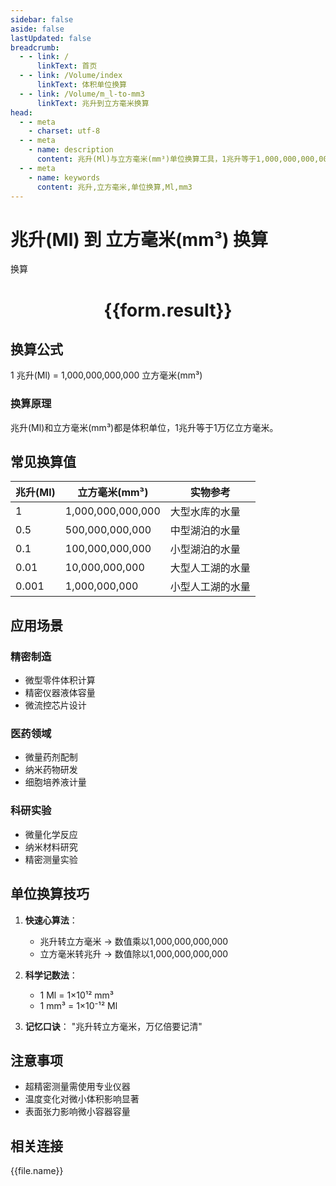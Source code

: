 ```yaml
---
sidebar: false
aside: false
lastUpdated: false
breadcrumb:
  - - link: /
      linkText: 首页
  - - link: /Volume/index
      linkText: 体积单位换算
  - - link: /Volume/m_l-to-mm3
      linkText: 兆升到立方毫米换算
head:
  - - meta
    - charset: utf-8
  - - meta
    - name: description
      content: 兆升(Ml)与立方毫米(mm³)单位换算工具，1兆升等于1,000,000,000,000立方毫米。
  - - meta
    - name: keywords
      content: 兆升,立方毫米,单位换算,Ml,mm3
---
```


# 兆升(Ml) 到 立方毫米(mm³) 换算

<script setup>
import { onMounted, reactive, inject ,ref  } from 'vue'
import { NButton,NForm ,NFormItem,NInput,NInputNumber,NSelect,NCard,useMessage ,NGrid ,NGi } from 'naive-ui'
import { defineClientComponent } from 'vitepress'
import { Volume } from '../files';

const convert = inject('convert')
const formRef = ref(null);
const rules = {
  number:{
    required: true,
    type: 'number',
    trigger: "blur"
  }
}
const form = reactive({
  number:null,
  result:'',
  title:'兆升(Ml)到立方毫米(mm³)换算'
})

const convertHandler = (e) => {
  e.preventDefault();
  formRef.value?.validate((errors)=>{
    if (!errors) {
      form.result = `${form.number} Ml = ${convert(form.number).from('Ml').to('mm3')} mm³`
    }
  })
}
</script>

<n-form size="large" :model="form" ref='formRef' :rules="rules">
  <n-form-item label="数值" path="number">
    <n-input-number size="large" style="width:100%" :min="0" v-model:value="form.number" placeholder="请输入兆升数值" />
  </n-form-item>
  <n-form-item>
    <n-button type="info" style="width:100%" @click="convertHandler">换算</n-button>
  </n-form-item>
</n-form>
<n-card embedded :bordered="false" hoverable>
  <div style="text-align:center">
    <h1>{{form.result}}</h1>
  </div>
</n-card>

## 换算公式
1 兆升(Ml) = 1,000,000,000,000 立方毫米(mm³)

### 换算原理
兆升(Ml)和立方毫米(mm³)都是体积单位，1兆升等于1万亿立方毫米。

## 常见换算值
| 兆升(Ml) | 立方毫米(mm³) | 实物参考                 |
|---------|-------------|--------------------------|
| 1       | 1,000,000,000,000 | 大型水库的水量            |
| 0.5     | 500,000,000,000 | 中型湖泊的水量            |
| 0.1     | 100,000,000,000 | 小型湖泊的水量            |
| 0.01    | 10,000,000,000 | 大型人工湖的水量          |
| 0.001   | 1,000,000,000 | 小型人工湖的水量          |

## 应用场景
### 精密制造
- 微型零件体积计算
- 精密仪器液体容量
- 微流控芯片设计

### 医药领域
- 微量药剂配制
- 纳米药物研发
- 细胞培养液计量

### 科研实验
- 微量化学反应
- 纳米材料研究
- 精密测量实验

## 单位换算技巧
1. **快速心算法**：
   - 兆升转立方毫米 → 数值乘以1,000,000,000,000
   - 立方毫米转兆升 → 数值除以1,000,000,000,000

2. **科学记数法**：
   - 1 Ml = 1×10¹² mm³
   - 1 mm³ = 1×10⁻¹² Ml

3. **记忆口诀**：
   "兆升转立方毫米，万亿倍要记清"

## 注意事项
- 超精密测量需使用专业仪器
- 温度变化对微小体积影响显著
- 表面张力影响微小容器容量

## 相关连接
<n-grid x-gap="12" :cols="2">
  <n-gi v-for="(file, index) in Volume" :key="index">
    <n-button
      text
      tag="a"
      :href="file.path"
      type="info"
    >
      {{file.name}}
    </n-button>
  </n-gi>
</n-grid>
